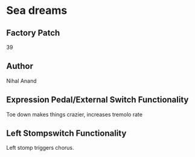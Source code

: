 



# Sea dreams

## Factory Patch


39
## Author


Nihal Anand 
## Expression Pedal/External Switch Functionality


Toe down makes things crazier, increases tremolo rate
## Left Stompswitch Functionality


Left stomp triggers chorus.